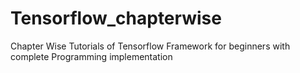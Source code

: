 # Tensorflow_chapterwise
Chapter Wise Tutorials of Tensorflow Framework for beginners with complete Programming implementation
